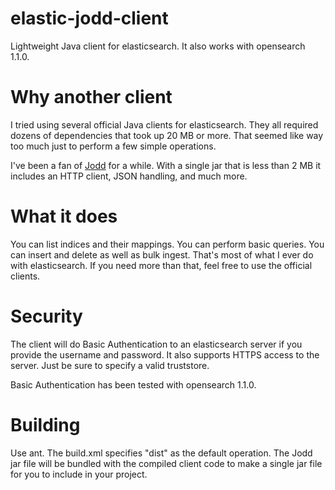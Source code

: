 # elastic-jodd-client
Lightweight Java client for elasticsearch.  It also works with opensearch 1.1.0.

# Why another client
I tried using several official Java clients for elasticsearch.  They all required dozens of dependencies that took up 20 MB or more.  That seemed like way too much just to perform a few simple operations.

I've been a fan of [Jodd](https://jodd.org/) for a while.  With a single jar that is less than 2 MB it includes an HTTP client, JSON handling, and much more.

# What it does
You can list indices and their mappings.  You can perform basic queries.  You can insert and delete as well as bulk ingest.  That's most of what I ever do with elasticsearch.  If you need more than that, feel free to use the official clients.

# Security
The client will do Basic Authentication to an elasticsearch server if you provide the username and password.  It also supports HTTPS access to the server.  Just be sure to specify a valid truststore.

Basic Authentication has been tested with opensearch 1.1.0.

# Building
Use ant.  The build.xml specifies "dist" as the default operation.  The Jodd jar file will be bundled with the compiled client code to make a single jar file for you to include in your project.
